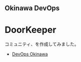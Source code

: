 Okinawa DevOps
----------------

# DoorKeeper

コミュニティ、を作成してみました。
- [DevOps Okinawa](https://manage.doorkeeper.jp/groups/devops-okinawa)
